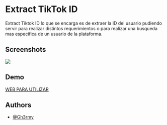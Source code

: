 
# Extract TikTok ID 

Extract Tiktok ID lo que se encarga es de extraer la ID del usuario pudiendo servir para realizar distintos requerimientos o para realizar una busqueda mas especifica de un usuario de la plataforma.

## Screenshots

![](https://i.ibb.co/fvDptDL/image.png)


## Demo

[WEB PARA UTILIZAR](https://id-tiktok-extractor.vercel.app/)


## Authors

- [@Gh3rmy](https://www.github.com/Gh3rmy)

